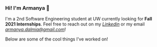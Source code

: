 ### Hi! I'm Armanya 👋

I'm a 2nd Software Engineering student at UW currently looking for **Fall 2021 Internships**. Feel free to reach out on my *[Linkedin](https://www.linkedin.com/in/armanyadalmia/)* or my email *<armanya.dalmia@gmail.com>*!

Below are some of the cool things I've worked on!

<!--
**ArmanyaDalmia/ArmanyaDalmia** is a ✨ _special_ ✨ repository because its `README.md` (this file) appears on your GitHub profile.

Here are some ideas to get you started:

- 🔭 I’m currently working on ...
- 🌱 I’m currently learning ...
- 👯 I’m looking to collaborate on ...
- 🤔 I’m looking for help with ...
- 💬 Ask me about ...
- 📫 How to reach me: ...
- 😄 Pronouns: ...
- ⚡ Fun fact: ...
-->
